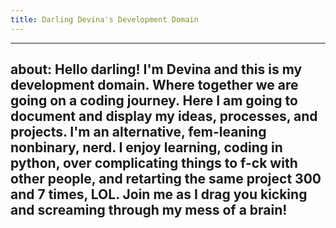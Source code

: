 ```yaml
---
title: Darling Devina's Development Domain
---
```


---
about: Hello darling! I'm Devina and this is my development domain. Where together we are going on a coding journey. Here I am going to document and display my ideas, processes, and projects. I'm an alternative, fem-leaning nonbinary, nerd. I enjoy learning, coding in python, over complicating things to f-ck with other people, and retarting the same project 300 and 7 times, LOL. Join me as I drag you kicking and screaming through my mess of a brain!
---
